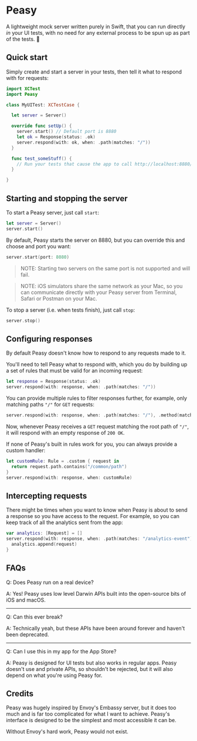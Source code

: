 # Peasy

A lightweight mock server written purely in Swift,
that you can run directly _in_ your UI tests, with no need for any external
process to be spun up as part of the tests. 🎉

## Quick start

Simply create and start a server in your tests, then tell it what to respond
with for requests:

```swift
import XCTest
import Peasy

class MyUITest: XCTestCase {

  let server = Server()

  override func setUp() {
    server.start() // Default port is 8880
    let ok = Response(status: .ok)
    server.respond(with: ok, when: .path(matches: "/"))
  }

  func test_someStuff() {
    // Run your tests that cause the app to call http://localhost:8880/
  }

}
```

## Starting and stopping the server

To start a Peasy server, just call `start`:

```swift
let server = Server()
server.start()
```

By default, Peasy starts the server on 8880, but you can override this and choose
and port you want:

```swift
server.start(port: 8080)
```

> NOTE: Starting two servers on the same port is not supported and will fail.

> NOTE: iOS simulators share the same network as your Mac, so you can communicate
directly with your Peasy server from Terminal, Safari or Postman on your Mac.

To stop a server (i.e. when tests finish), just call `stop`:

```swift
server.stop()
```

## Configuring responses

By default Peasy doesn't know how to respond to any requests made to it.

You'll need to tell Peasy what to respond with, which you do by building up a set
of rules that must be valid for an incoming request:

```swift
let response = Response(status: .ok)
server.respond(with: response, when: .path(matches: "/"))
```

You can provide multiple rules to filter responses further, for example, only matching
paths `"/"` for `GET` requests:

```swift
server.respond(with: response, when: .path(matches: "/"), .method(matches: .get))
```

Now, whenever Peasy receives a `GET` request matching the root path of `"/"`, it will respond
with an empty response of `200 OK`.

If none of Peasy's built in rules work for you, you can always provide a custom handler:

```swift
let customRule: Rule = .custom { request in
  return request.path.contains("/common/path")
}
server.respond(with: response, when: customRule)
```

## Intercepting requests

There might be times when you want to know when Peasy is about to send a response so you
have access to the request. For example, so you can keep track of all the analytics sent
from the app:

```swift
var analytics: [Request] = []
server.respond(with: response, when: .path(matches: "/analytics-event")) { request in
  analytics.append(request)
}
```

## FAQs

Q: Does Peasy run on a real device?

A: Yes! Peasy uses low level Darwin APIs built into the open-source bits of iOS and macOS.

---

Q: Can this ever break?

A: Technically yeah, but these APIs have been around forever and haven't been deprecated.

---

Q: Can I use this in my app for the App Store?

A: Peasy is designed for UI tests but also works in regular apps. Peasy doesn't use
and private APIs, so shouldn't be rejected, but it will also depend on what you're using Peasy for.

## Credits

Peasy was hugely inspired by Envoy's Embassy server, but it does too much and
is far too complicated for what I want to achieve. Peasy's interface is designed
to be the simplest and most accessible it can be.

Without Envoy's hard work, Peasy would not exist.
